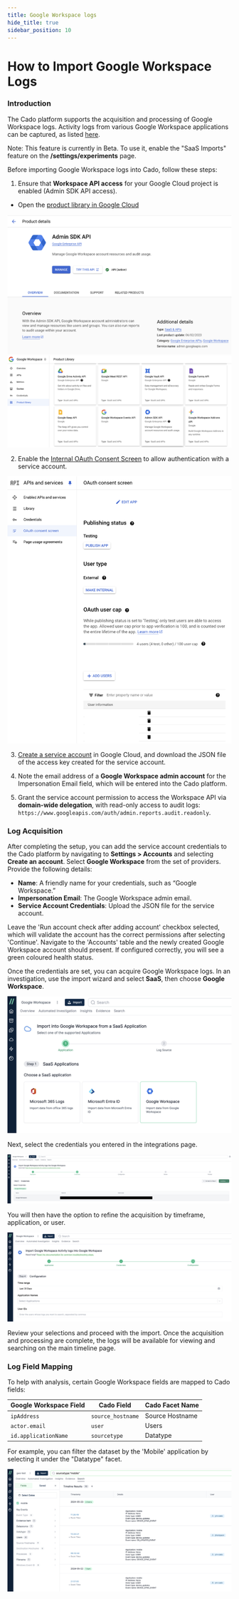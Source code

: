 ```yaml
---
title: Google Workspace logs
hide_title: true
sidebar_position: 10
---
```


# How to Import Google Workspace Logs

### Introduction

The Cado platform supports the acquisition and processing of Google Workspace logs. Activity logs from various Google Workspace applications can be captured, as listed [here](https://developers.google.com/admin-sdk/reports/reference/rest/v1/activities).

Note: This feature is currently in Beta. To use it, enable the "SaaS Imports" feature on the **/settings/experiments** page.

Before importing Google Workspace logs into Cado, follow these steps:

1. Ensure that **Workspace API access** for your Google Cloud project is enabled (Admin SDK API access).
* Open the [product library in Google Cloud](https://console.cloud.google.com/workspace-api/products)

![SDK 1](/img/workspace_sdk1.png)
![SDK 1](/img/workspace_sdk2.png)


2. Enable the [Internal OAuth Consent Screen](https://developers.google.com/workspace/guides/configure-oauth-consent) to allow authentication with a service account.

![OAuth Consent Screen](/img/oauth_consent.png)


3. [Create a service account](https://developers.google.com/identity/protocols/oauth2/service-account) in Google Cloud, and download the JSON file of the access key created for the service account.



4. Note the email address of a **Google Workspace admin account** for the Impersonation Email field, which will be entered into the Cado platform.
5. Grant the service account permission to access the Workspace API via **domain-wide delegation**, with read-only access to audit logs:  
   `https://www.googleapis.com/auth/admin.reports.audit.readonly`.

### Log Acquisition

After completing the setup, you can add the service account credentials to the Cado platform by navigating to **Settings > Accounts** and selecting **Create an account**. Select **Google Workspace** from the set of providers. Provide the following details:

- **Name**: A friendly name for your credentials, such as “Google Workspace.”
- **Impersonation Email**: The Google Workspace admin email.
- **Service Account Credentials**: Upload the JSON file for the service account.

Leave the 'Run account check after adding account' checkbox selected, which will validate the account has the correct permissions after selecting 'Continue'. Navigate to the 'Accounts' table and the newly created Google Workspace account should present. If configured correctly, you will see a green coloured health status.

Once the credentials are set, you can acquire Google Workspace logs. In an investigation, use the import wizard and select **SaaS**, then choose **Google Workspace**.

![Google Workspace - Import](/img/gws-import.png)

Next, select the credentials you entered in the integrations page.

![Google Workspace - Select credentials](/img/gws-import-select-creds.png)

You will then have the option to refine the acquisition by timeframe, application, or user.

![Google Workspace - Import Configuration](/img/gws-import-config.png)

Review your selections and proceed with the import. Once the acquisition and processing are complete, the logs will be available for viewing and searching on the main timeline page.

### Log Field Mapping

To help with analysis, certain Google Workspace fields are mapped to Cado fields:

| Google Workspace Field | Cado Field       | Cado Facet Name   |
| ---------------------- | ---------------- | ----------------- |
| `ipAddress`            | `source_hostname` | Source Hostname   |
| `actor.email`          | `user`            | Users             |
| `id.applicationName`   | `sourcetype`      | Datatype          |

For example, you can filter the dataset by the 'Mobile' application by selecting it under the "Datatype" facet.

![Google Workspace - Timeline Filtering](/img/gws-timeline.png)

